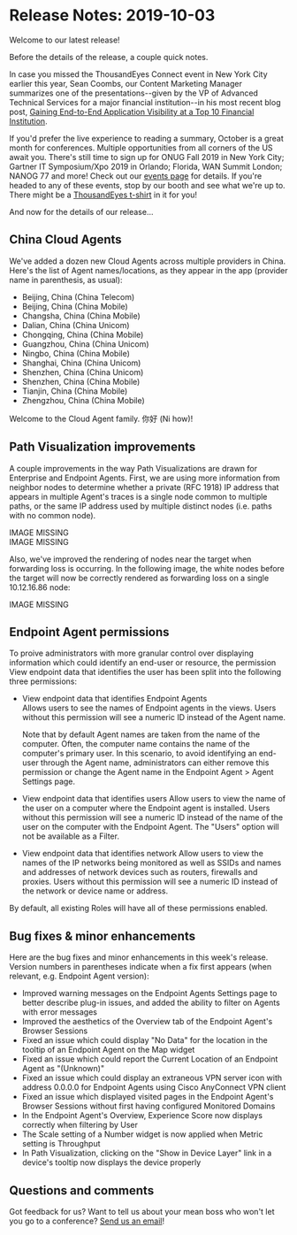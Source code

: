# Release Notes: 2019-10-03

Welcome to our latest release!

Before the details of the release, a couple quick notes.

In case you missed the ThousandEyes Connect event in New York City earlier this year, Sean Coombs, our Content Marketing Manager summarizes one of the presentations--given by the VP of Advanced Technical Services for a major financial institution--in his most recent blog post, [Gaining End-to-End Application Visibility at a Top 10 Financial Institution](https://blog.thousandeyes.com/gaining-end-to-end-application-visibility-at-a-top-10-financial-institution/).

If you'd prefer the live experience to reading a summary, October is a great month for conferences. Multiple opportunities from all corners of the US await you. There's still time to sign up for ONUG Fall 2019 in New York City; Gartner IT Symposium/Xpo 2019 in Orlando; Florida, WAN Summit London; NANOG 77 and more! Check out our [events page](http://www.thousandeyes.com/events) for details. If you're headed to any of these events, stop by our booth and see what we're up to. There might be a [ThousandEyes t-shirt](https://www.thousandeyes.com/tshirt) in it for you!

And now for the details of our release...

## China Cloud Agents

We've added a dozen new Cloud Agents across multiple providers in China. Here's the list of Agent names/locations, as they appear in the app \(provider name in parenthesis, as usual\):

* Beijing, China \(China Telecom\)
* Beijing, China \(China Mobile\)
* Changsha, China \(China Mobile\)
* Dalian, China \(China Unicom\)
* Chongqing, China \(China Mobile\)
* Guangzhou, China \(China Unicom\)
* Ningbo, China \(China Mobile\)
* Shanghai, China \(China Unicom\)
* Shenzhen, China \(China Unicom\)
* Shenzhen, China \(China Mobile\)
* Tianjin, China \(China Mobile\)
* Zhengzhou, China \(China Mobile\)

Welcome to the Cloud Agent family. 你好 \(Ni how\)!

## Path Visualization improvements

A couple improvements in the way Path Visualizations are drawn for Enterprise and Endpoint Agents. First, we are using more information from neighbor nodes to determine whether a private \(RFC 1918\) IP address that appears in multiple Agent's traces is a single node common to multiple paths, or the same IP address used by multiple distinct nodes \(i.e. paths with no common node\).

IMAGE MISSING  
IMAGE MISSING

Also, we've improved the rendering of nodes near the target when forwarding loss is occurring. In the following image, the white nodes before the target will now be correctly rendered as forwarding loss on a single 10.12.16.86 node:

IMAGE MISSING

## Endpoint Agent permissions

To proive administrators with more granular control over displaying information which could identify an end-user or resource, the permission View endpoint data that identifies the user has been split into the following three permissions:

* View endpoint data that identifies Endpoint Agents  
   Allows users to see the names of Endpoint agents in the views. Users without this permission will see a numeric ID instead of the Agent name.

   Note that by default Agent names are taken from the name of the computer. Often, the computer name contains the name of the computer's primary user. In this scenario, to avoid identifying an end-user through the Agent name, administrators can either remove this permission or change the Agent name in the Endpoint Agent &gt; Agent Settings page.

* View endpoint data that identifies users  Allow users to view the name of the user on a computer where the Endpoint agent is installed. Users without this permission will see a numeric ID instead of the name of the user on the computer with the Endpoint Agent. The "Users" option will not be available as a Filter.
* View endpoint data that identifies network  Allow users to view the names of the IP networks being monitored as well as SSIDs and names and addresses of network devices such as routers, firewalls and proxies. Users without this permission will see a numeric ID instead of the network or device name or address.

By default, all existing Roles will have all of these permissions enabled.

## Bug fixes & minor enhancements

Here are the bug fixes and minor enhancements in this week's release. Version numbers in parentheses indicate when a fix first appears \(when relevant, e.g. Endpoint Agent version\):

* Improved warning messages on the Endpoint Agents Settings page to better describe plug-in issues, and added the ability to filter on Agents with error messages
* Improved the aesthetics of the Overview tab of the Endpoint Agent's Browser Sessions
* Fixed an issue which could display "No Data" for the location in the tooltip of an Endpoint Agent on the Map widget
* Fixed an issue which could report the Current Location of an Endpoint Agent as "\(Unknown\)"
* Fixed an issue which could display an extraneous VPN server icon with address 0.0.0.0 for Endpoint Agents using Cisco AnyConnect VPN client
* Fixed an issue which displayed visited pages in the Endpoint Agent's Browser Sessions without first having configured Monitored Domains
* In the Endpoint Agent's Overview, Experience Score now displays correctly when filtering by User
* The Scale setting of a Number widget is now applied when Metric setting is Throughput
* In Path Visualization, clicking on the "Show in Device Layer" link in a device's tooltip now displays the device properly

## Questions and comments

Got feedback for us? Want to tell us about your mean boss who won't let you go to a conference? [Send us an email](mailto:support@thousandeyes.com?subject=2019-10-02+Release+Update)!

